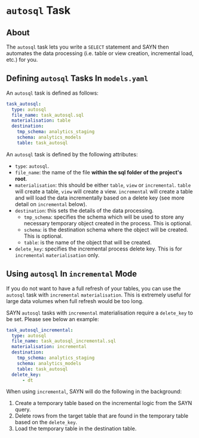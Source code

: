 # `autosql` Task

## About

The `autosql` task lets you write a `SELECT` statement and SAYN then automates the data processing (i.e. table or view creation, incremental load, etc.) for you.

## Defining `autosql` Tasks In `models.yaml`

An `autosql` task is defined as follows:

```yaml
task_autosql:
  type: autosql
  file_name: task_autosql.sql
  materialisation: table
  destination:
    tmp_schema: analytics_staging
    schema: analytics_models
    table: task_autosql
```

An `autosql` task is defined by the following attributes:

* `type`: `autosql`.
* `file_name`: the name of the file **within the sql folder of the project's root**.
* `materialisation`: this should be either `table`, `view` or `incremental`. `table` will create a table, `view` will create a view. `incremental` will create a table and will load the data incrementally based on a delete key (see more detail on `incremental` below).
* `destination`: this sets the details of the data processing.
    * `tmp_schema`: specifies the schema which will be used to store any necessary temporary object created in the process. This is optional.
    * `schema`: is the destination schema where the object will be created. This is optional.
    * `table`: is the name of the object that will be created.
* `delete_key`: specifies the incremental process delete key. This is for `incremental` `materialisation` only.

## Using `autosql` In `incremental` Mode

If you do not want to have a full refresh of your tables, you can use the `autosql` task with `incremental` `materialisation`. This is extremely useful for large data volumes when full refresh would be too long.

SAYN `autosql` tasks with `incremental` materialisation require a `delete_key` to be set. Please see below an example:

```yaml
task_autosql_incremental:
  type: autosql
  file_name: task_autosql_incremental.sql
  materialisation: incremental
  destination:
    tmp_schema: analytics_staging
    schema: analytics_models
    table: task_autosql
  delete_key:
      - dt
```

When using `incremental`, SAYN will do the following in the background:

1. Create a temporary table based on the incremental logic from the SAYN query.
2. Delete rows from the target table that are found in the temporary table based on the `delete_key`.
3. Load the temporary table in the destination table.
